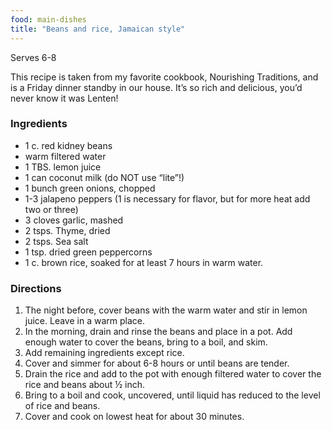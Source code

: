```yaml
---
food: main-dishes
title: "Beans and rice, Jamaican style"
---
```


Serves 6-8

This recipe is taken from my favorite cookbook, Nourishing Traditions, and is a Friday dinner standby in our house. It’s so rich and delicious, you’d never know it was Lenten!

### Ingredients

- 1 c. red kidney beans
- warm filtered water
- 1 TBS. lemon juice
- 1 can coconut milk (do NOT use “lite”!)
- 1 bunch green onions, chopped
- 1-3 jalapeno peppers (1 is necessary for flavor, but for more heat add two or three)
- 3 cloves garlic, mashed
- 2 tsps. Thyme, dried
- 2 tsps. Sea salt
- 1 tsp. dried green peppercorns
- 1 c. brown rice, soaked for at least 7 hours in warm water.

### Directions

1. The night before, cover beans with the warm water and stir in lemon juice. Leave in a warm place.
1. In the morning, drain and rinse the beans and place in a pot. Add enough water to cover the beans, bring to a boil, and skim.
1. Add remaining ingredients except rice.
1. Cover and simmer for about 6-8 hours or until beans are tender.
1. Drain the rice and add to the pot with enough filtered water to cover the rice and beans about ½ inch.
1. Bring to a boil and cook, uncovered, until liquid has reduced to the level of rice and beans.
1. Cover and cook on lowest heat for about 30 minutes.
